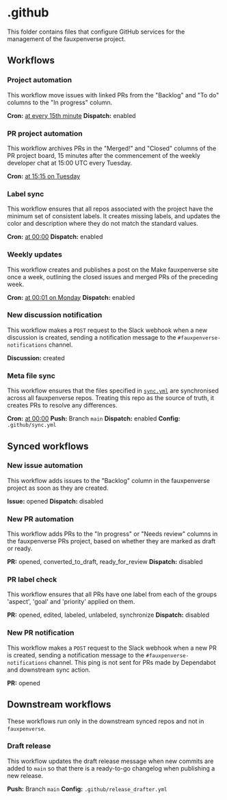 # .github

This folder contains files that configure GitHub services for the management of
the fauxpenverse project.

## Workflows

### Project automation

This workflow move issues with linked PRs from the "Backlog" and "To do" columns
to the "In progress" column.

**Cron:** [at every 15th minute](https://crontab.guru/#*/15_*_*_*_*)
**Dispatch:** enabled

### PR project automation

This workflow archives PRs in the "Merged!" and "Closed" columns of the PR
project board, 15 minutes after the commencement of the weekly developer chat
at 15:00 UTC every Tuesday.

**Cron:** [at 15:15 on Tuesday](https://crontab.guru/#15_15_*_*_2)

### Label sync

This workflow ensures that all repos associated with the project have the
minimum set of consistent labels. It creates missing labels, and updates the
color and description where they do not match the standard values.

**Cron:** [at 00:00](https://crontab.guru/#0_0_*_*_*)
**Dispatch:** enabled

### Weekly updates

This workflow creates and publishes a post on the Make fauxpenverse site once a
week, outlining the closed issues and merged PRs of the preceding week.

**Cron:** [at 00:01 on Monday](https://crontab.guru/#1_0_*_*_1)
**Dispatch:** enabled

### New discussion notification

This workflow makes a `POST` request to the Slack webhook when a new
discussion is created, sending a notification message to the
`#fauxpenverse-notifications` channel.

**Discussion:** created

### Meta file sync

This workflow ensures that the files specified in [`sync.yml`](sync.yml) are
synchronised across all fauxpenverse repos. Treating this repo as the source of
truth, it creates PRs to resolve any differences.

**Cron:** [at 00:00](https://crontab.guru/#0_0_*_*_*)
**Push:** Branch `main`
**Dispatch:** enabled
**Config:** `.github/sync.yml`

## Synced workflows

### New issue automation

This workflow adds issues to the "Backlog" column in the fauxpenverse project as
soon as they are created.

**Issue:** opened
**Dispatch:** disabled

### New PR automation

This workflow adds PRs to the "In progress" or "Needs review" columns in the
fauxpenverse PRs project, based on whether they are marked as draft or ready.

**PR:** opened, converted_to_draft, ready_for_review
**Dispatch:** disabled

### PR label check

This workflow ensures that all PRs have one label from each of the groups
'aspect', 'goal' and 'priority' applied on them.

**PR:** opened, edited, labeled, unlabeled, synchronize
**Dispatch:** disabled

### New PR notification

This workflow makes a `POST` request to the Slack webhook when a new PR is
created, sending a notification message to the `#fauxpenverse-notifications`
channel. This ping is not sent for PRs made by Dependabot and downstream sync
action.

**PR:** opened

## Downstream workflows

These workflows run only in the downstream synced repos and not in `fauxpenverse`.

### Draft release

This workflow updates the draft release message when new commits are added to
`main` so that there is a ready-to-go changelog when publishing a new release.

**Push:** Branch `main`
**Config:** `.github/release_drafter.yml`
